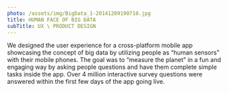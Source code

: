 ```yaml
---
photo: /assets/img/BigData_1-20141209190710.jpg
title: HUMAN FACE OF BIG DATA
subTitle: UX \ PRODUCT DESIGN
---
```

<p>We designed the user experience for a cross-platform mobile app showcasing the concept of big data by utilizing people as “human sensors" with their mobile phones. The goal was to “measure the planet" in a fun and engaging way by asking people questions and have them complete simple tasks inside the app. Over 4 million interactive survey questions were answered within the first few days of the app going live.</p>